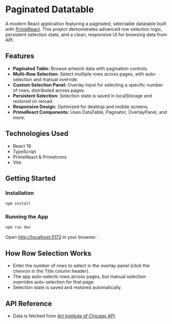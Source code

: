 # Paginated Datatable

A modern React application featuring a paginated, selectable datatable built with [PrimeReact](https://primereact.org/). This project demonstrates advanced row selection logic, persistent selection state, and a clean, responsive UI for browsing data from API.

## Features

- **Paginated Table:** Browse artwork data with pagination controls.
- **Multi-Row Selection:** Select multiple rows across pages, with auto-selection and manual override.
- **Custom Selection Panel:** Overlay input for selecting a specific number of rows, distributed across pages.
- **Persistent Selection:** Selection state is saved in localStorage and restored on reload.
- **Responsive Design:** Optimized for desktop and mobile screens.
- **PrimeReact Components:** Uses DataTable, Paginator, OverlayPanel, and more.

## Technologies Used

- React 19
- TypeScript
- PrimeReact & PrimeIcons
- Vite

## Getting Started

### Installation
```bash
npm install
```

### Running the App
```bash
npm run dev
```

Open [http://localhost:5173](http://localhost:5173) in your browser.
`
## How Row Selection Works
- Enter the number of rows to select in the overlay panel (click the chevron in the Title column header).
- The app auto-selects rows across pages, but manual selection overrides auto-selection for that page.
- Selection state is saved and restored automatically.

## API Reference
- Data is fetched from [Art Institute of Chicago API](https://api.artic.edu/docs/).